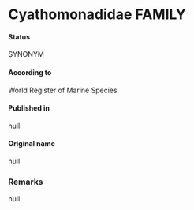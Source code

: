 Cyathomonadidae FAMILY
=======

#### Status
SYNONYM

#### According to
World Register of Marine Species

#### Published in
null

#### Original name
null

### Remarks
null